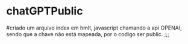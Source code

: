 # chatGPTPublic
#criado um arquivo index em hmlt, javascript chamando a api OPENAI, sendo que a chave não está mapeada, por o codigo ser public.
;;;
